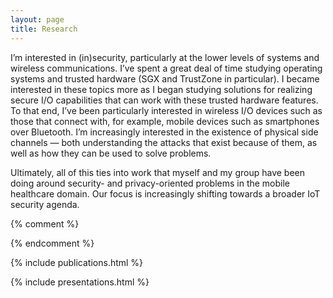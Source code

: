 ```yaml
---
layout: page
title: Research
---
```


I’m interested in (in)security, particularly at the lower levels of systems and wireless communications.
I’ve spent a great deal of time studying operating systems and trusted hardware (SGX and TrustZone in particular).
I became interested in these topics more as I began studying solutions for realizing secure I/O capabilities that can work with these trusted hardware features.
To that end, I’ve been particularly interested in wireless I/O devices such as those that connect with, for example, mobile devices such as smartphones over Bluetooth.
I’m increasingly interested in the existence of physical side channels — both understanding the attacks that exist because of them, as well as how they can be used to solve problems.

Ultimately, all of this ties into work that myself and my group have been doing around security- and privacy-oriented problems in the mobile healthcare domain.
Our focus is increasingly shifting towards a broader IoT security agenda.

{% comment %}
<!--
Broadly speaking, I'm interested in ....
More specifically, I'm interested in ...
 -->

<!-- I'm on the job market!
My interests and skills make me a suitable candidate for teams working in
Trustworthy Infrastructure, Protecting User Data, and Malicious and Deceptive Software -->
<!-- (vocabulary borrowed from the google projects/team page regarding research areas in Google Security, Privacy & Abuse Research.).  -->

<!-- <h4>Have a look at some of my <a href="{{ site.baseurl }}research.html"> work</a>.</h4>
<h4>You can also see what's been going on lately in my <a href="{{ site.baseurl }}news.html">news feed</a>.</h4>
<h4>For more check out my academic &amp; professional <a href="{{ site.baseurl }}vita.pdf">CV</a>.</h4>
<!-- <h4>For more check out my academic &amp; professional <a href="http://biomadeira.github.io/vitae">CV</a>.</h4> -->
<!-- <h4>I also <a href="{{ site.baseurl }}blog.html">write about miscellaneous stuff</a> at times.</h4>
<h4>If you want to chat, reach out!</h4> -->
{% endcomment %}

<!-- see: _includes/publications.html -->
{% include publications.html %}

<!-- see: _includes/presentations.html -->
{% include presentations.html %}
